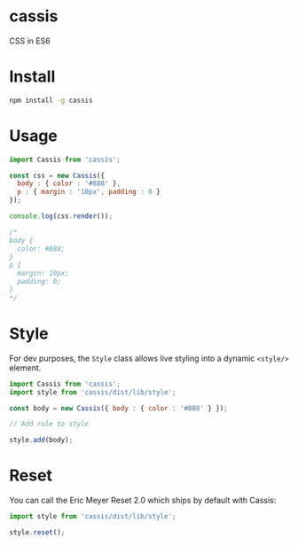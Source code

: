cassis
===

CSS in ES6

# Install

```bash
npm install -g cassis
```

# Usage

```js
import Cassis from 'cassis';

const css = new Cassis({
  body : { color : '#888' },
  p : { margin : '10px', padding : 0 }
});

console.log(css.render());

/*
body {
  color: #888;
}
p {
  margin: 10px;
  padding: 0;
}
*/
```

# Style

For dev purposes, the `Style` class allows live styling into a dynamic `<style/>` element.

```js
import Cassis from 'cassis';
import style from 'cassis/dist/lib/style';

const body = new Cassis({ body : { color : '#888' } });

// Add rule to style

style.add(body);
```

# Reset

You can call the Eric Meyer Reset 2.0 which ships by default with Cassis:

```js
import style from 'cassis/dist/lib/style';

style.reset();
```
